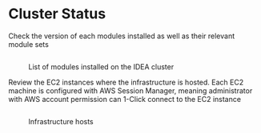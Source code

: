 # Cluster Status

Check the version of each modules installed as well as their relevant module sets

<figure><img src="../.gitbook/assets/Screen Shot 2022-10-24 at 2.09.30 PM.png" alt=""><figcaption><p>List of modules installed on the IDEA cluster</p></figcaption></figure>

Review the EC2 instances where the infrastructure is hosted. Each EC2 machine is configured with AWS Session Manager, meaning administrator with AWS account permission can 1-Click connect to the EC2 instance

<figure><img src="../.gitbook/assets/Screen Shot 2022-10-24 at 2.10.26 PM.png" alt=""><figcaption><p>Infrastructure hosts</p></figcaption></figure>

